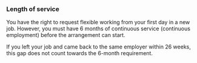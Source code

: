 ###  **Length of service**

You have the right to request flexible working from your first day in a new
job. However, you must have 6 months of continuous service (continuous
employment) before the arrangement can start.

If you left your job and came back to the same employer within 26 weeks, this
gap does not count towards the 6-month requirement.
